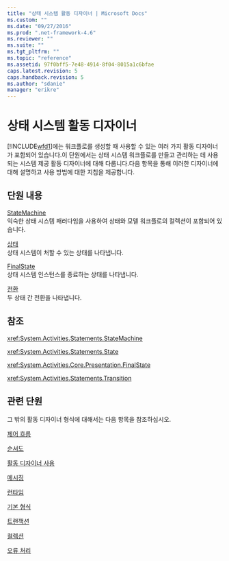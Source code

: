 ```yaml
---
title: "상태 시스템 활동 디자이너 | Microsoft Docs"
ms.custom: ""
ms.date: "09/27/2016"
ms.prod: ".net-framework-4.6"
ms.reviewer: ""
ms.suite: ""
ms.tgt_pltfrm: ""
ms.topic: "reference"
ms.assetid: 97f0bff5-7e48-4914-8f04-8015a1c6bfae
caps.latest.revision: 5
caps.handback.revision: 5
ms.author: "sdanie"
manager: "erikre"
---
```

# 상태 시스템 활동 디자이너
[!INCLUDE[wfd1](../workflow-designer/includes/wfd1_md.md)]에는 워크플로를 생성할 때 사용할 수 있는 여러 가지 활동 디자이너가 포함되어 있습니다.이 단원에서는 상태 시스템 워크플로를 만들고 관리하는 데 사용되는 시스템 제공 활동 디자이너에 대해 다룹니다.다음 항목을 통해 이러한 디자이너에 대해 설명하고 사용 방법에 대한 지침을 제공합니다.  
  
## 단원 내용  
 [StateMachine](../workflow-designer/statemachine-activity-designer.md)  
 익숙한 상태 시스템 패러다임을 사용하여 상태와 모델 워크플로의 컬렉션이 포함되어 있습니다.  
  
 [상태](../workflow-designer/state-activity-designer.md)  
 상태 시스템이 처할 수 있는 상태를 나타냅니다.  
  
 [FinalState](../workflow-designer/finalstate-activity-designer.md)  
 상태 시스템 인스턴스를 종료하는 상태를 나타냅니다.  
  
 [전환](../workflow-designer/transition-activity-designer.md)  
 두 상태 간 전환을 나타냅니다.  
  
## 참조  
 <xref:System.Activities.Statements.StateMachine>  
  
 <xref:System.Activities.Statements.State>  
  
 <xref:System.Activities.Core.Presentation.FinalState>  
  
 <xref:System.Activities.Statements.Transition>  
  
## 관련 단원  
 그 밖의 활동 디자이너 형식에 대해서는 다음 항목을 참조하십시오.  
  
 [제어 흐름](../workflow-designer/control-flow-activity-designers.md)  
  
 [순서도](../workflow-designer/flowchart-activity-designers.md)  
  
 [활동 디자이너 사용](../workflow-designer/using-the-activity-designers.md)  
  
 [메시징](../workflow-designer/messaging-activity-designers.md)  
  
 [런타임](../workflow-designer/runtime-activity-designers.md)  
  
 [기본 형식](../workflow-designer/primitives-activity-designers.md)  
  
 [트랜잭션](../workflow-designer/transaction-activity-designers.md)  
  
 [컬렉션](../workflow-designer/collection-activity-designers.md)  
  
 [오류 처리](../workflow-designer/error-handling-activity-designers.md)